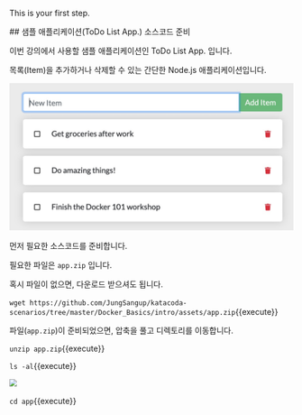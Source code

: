 This is your first step.

## 샘플 애플리케이션(ToDo List App.) 소스코드 준비

이번 강의에서 사용할 샘플 애플리케이션인 ToDo List App. 입니다.

목록(Item)을 추가하거나 삭제할 수 있는 간단한 Node.js 애플리케이션입니다.



<img src=".\assets\todo-list-sample.jpg" alt="ToDo List App." style="zoom:50%;" />



먼저 필요한 소스코드를 준비합니다.

필요한 파일은 `app.zip` 입니다.

혹시 파일이 없으면, 다운로드 받으셔도 됩니다.

`wget https://github.com/JungSangup/katacoda-scenarios/tree/master/Docker_Basics/intro/assets/app.zip`{{execute}}



파일(`app.zip`)이 준비되었으면, 압축을 풀고 디렉토리를 이동합니다.

`unzip app.zip`{{execute}}

`ls -al`{{execute}}

<img src="D:\Workspace\Github\katacoda-scenarios\Docker_Basics\intro\assets\app.jpg" style="zoom: 80%;" />

`cd app`{{execute}}

